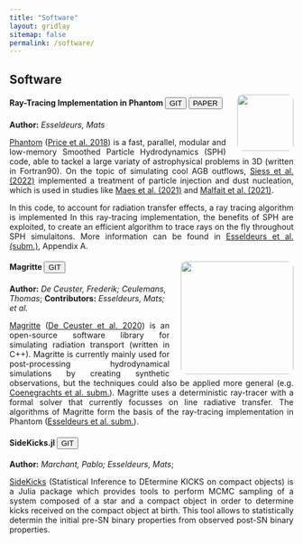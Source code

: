 ```yaml
---
title: "Software"
layout: gridlay
sitemap: false
permalink: /software/
---
```


<style>
img{
  border-radius: 10px;
}
iframe {
  width: 175px;
  display: inline;
  vertical-align:middle;
  <!-- margin-bottom:5px; -->
  <!-- margin-left:5px; -->
  <!-- border: 1px solid red; -->
}
.col-md-3 {
  margin:0;
  padding:0;
  margin-top:10px;
  margin-bottom:10px;
  display:block;
  overflow:hidden;
  text-align:center;
  display: table-cell;
  height: auto;
  float: none;
  background:white;
  border-radius:20px;
  <!-- border: 1px solid black; -->
}
</style>

## Software

<div class="jumbotron">
<div class="row align-items-end">
<div class="col-md-12 col-sm-12">
<img src="{{site.url}}{{site.baseurl}}/images/Phantom.png" style="width:100px; min-width:10%; max-width:100%; margin-left:20px; margin-right:0px; margin-bottom:0px; margin-top:-5px;" align="right"/>
<h4>Ray-Tracing Implementation in Phantom
<a href="https://github.com/danieljprice/phantom/blob/master/src/main/utils_raytracer.f90" target="_blank"><button class="btn btn-info btn-sm">GIT</button></a>
<a href="{{ site.url }}{{ site.baseurl }}/papers/3D_simulations_of_AGB_stellar_winds___II__Ray_tracer_implementation_and_impact_of_radiation_on_the_outflow_morphology.pdf" target="_blank"><button class="btn btn-danger btn-sm">PAPER</button></a> </h4>

<b>Author:</b>
<i>Esseldeurs, Mats</i>

<div style="text-align:justify">
<a href="https://phantomsph.bitbucket.io/">Phantom</a> (<a href="https://ui.adsabs.harvard.edu/abs/2018PASA...35...31P/abstract">Price et al. 2018</a>) is a fast, parallel, modular and low-memory Smoothed Particle Hydrodynamics (SPH) code, able to tackel a large variaty of astrophysical problems in 3D (written in Fortran90). On the topic of simulating cool AGB outflows, <a href="https://ui.adsabs.harvard.edu/abs/2022A%26A...667A..75S/abstract">Siess et al. (2022)</a> implemented a treatment of particle injection and dust nucleation, which is used in studies like <a href="https://ui.adsabs.harvard.edu/abs/2021A%26A...653A..25M/abstract">Maes et al. (2021)</a> and <a href="https://ui.adsabs.harvard.edu/abs/2021A%26A...652A..51M/abstract">Malfait et al. (2021)</a>.

In this code, to account for radiation transfer effects, a ray tracing algorithm is implemented In this ray-tracing implementation, the benefits of SPH are exploited, to create an efficient algorithm to trace rays on the fly throughout SPH simulaitons. More information can be found in <a href="{{ site.url }}{{ site.baseurl }}/papers/3D_simulations_of_AGB_stellar_winds___II__Ray_tracer_implementation_and_impact_of_radiation_on_the_outflow_morphology.pdf">Esseldeurs et al. (subm.)</a>, Appendix A.

</div>
</div>
</div>
</div>


<div class="jumbotron">
<div class="row align-items-end">
<div class="col-md-12 col-sm-12">
<img src="{{site.url}}{{site.baseurl}}/images/Magritte.png" style="width:200px; min-width:20%; max-width:100%; margin-left:20px; margin-right:0px; margin-bottom:5px; margin-top:0px;" align="right"/>
<h4>Magritte
<a href="https://github.com/Magritte-code/Magritte" target="_blank"><button class="btn btn-info btn-sm">GIT</button></a></h4>

<b>Author:</b>
<i>De Ceuster, Frederik; Ceulemans, Thomas</i>;
<b>Contributors:</b>
<i>Esseldeurs, Mats; et al.</i>

<div style="text-align:justify">
<a href="https://magritte.readthedocs.io/en/stable/">Magritte</a> (<a href="https://ui.adsabs.harvard.edu/abs/2020MNRAS.492.1812D/abstract">De Ceuster et al. 2020</a>) is an open-source software library for simulating radiation transport (written in C++). Magritte is currently mainly used for post-processing hydrodynamical simulations by creating synthetic observations, but the techniques could also be applied more general (e.g. <a href="https://ui.adsabs.harvard.edu/abs/2023arXiv230206221C/abstract">Coenegrachts et al. subm.</a>). Magritte uses a deterministic ray-tracer with a formal solver that currently focusses on line radiative transfer. The algorithms of Magritte form the basis of the ray-tracing implementation in Phantom (<a href="{{ site.url }}{{ site.baseurl }}/papers/3D_simulations_of_AGB_stellar_winds___II__Ray_tracer_implementation_and_impact_of_radiation_on_the_outflow_morphology.pdf">Esseldeurs et al. subm.</a>).
</div>
</div>
</div>
</div>


<div class="jumbotron">
<div class="row align-items-end">
<div class="col-md-12 col-sm-12">
<!-- <img src="{{site.url}}{{site.baseurl}}/images/Magritte.png" style="width:200px; min-width:20%; max-width:100%; margin-left:20px; margin-right:0px; margin-bottom:5px; margin-top:0px;" align="right"/> -->
<h4>SideKicks.jl
<a href="https://github.com/orlox/SideKicks.jl" target="_blank"><button class="btn btn-info btn-sm">GIT</button></a></h4>

<b>Author:</b>
<i>Marchant, Pablo; Esseldeurs, Mats</i>;

<div style="text-align:justify">
<a href="https://juliahub.com/ui/Packages/SideKicks/OZCI1/0.2.0">SideKicks</a> (Statistical Inference to DEtermine KICKS on compact objects) is a Julia package which provides tools to perform MCMC sampling of a system composed of a star and a compact object in order to determine kicks received on the compact object at birth. This tool allows to statistically determin the initial pre-SN binary properties from observed post-SN binary properties. 
</div>
</div>
</div>
</div>